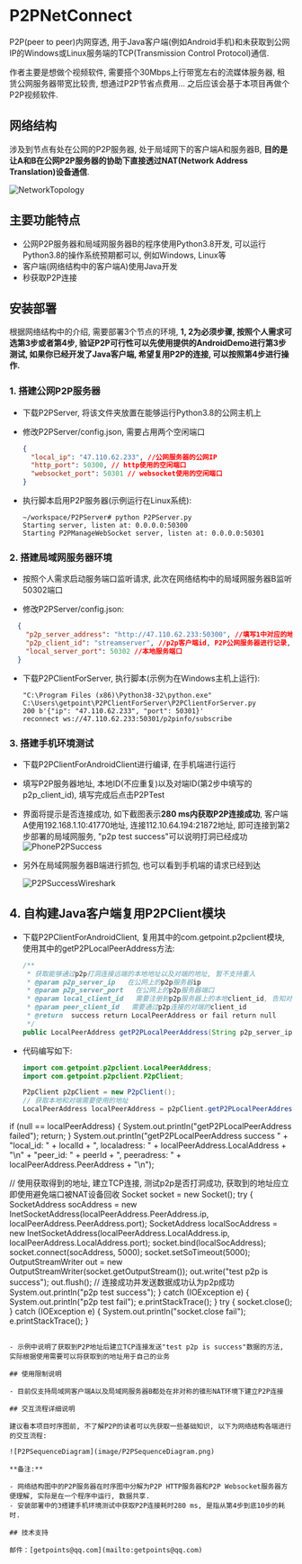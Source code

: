 # P2PNetConnect

P2P(peer to peer)内网穿透, 用于Java客户端(例如Android手机)和未获取到公网IP的Windows或Linux服务端的TCP(Transmission Control Protocol)通信.

作者主要是想做个视频软件, 需要搭个30Mbps上行带宽左右的流媒体服务器, 租赁公网服务器带宽比较贵, 想通过P2P节省点费用... 之后应该会基于本项目再做个P2P视频软件.

## 网络结构

涉及到节点有处在公网的P2P服务器, 处于局域网下的客户端A和服务器B, **目的是让A和B在公网P2P服务器的协助下直接透过NAT(Network Address Translation)设备通信**.

![NetworkTopology](image/NetworkTopology.png)
## 主要功能特点

- 公网P2P服务器和局域网服务器B的程序使用Python3.8开发, 可以运行Python3.8的操作系统预期都可以, 例如Windows, Linux等
- 客户端(网络结构中的客户端A)使用Java开发
- 秒获取P2P连接

## 安装部署

根据网络结构中的介绍, 需要部署3个节点的环境, **1, 2为必须步骤, 按照个人需求可选第3步或者第4步, 验证P2P可行性可以先使用提供的AndroidDemo进行第3步测试, 如果你已经开发了Java客户端, 希望复用P2P的连接, 可以按照第4步进行操作.**

### 1. 搭建公网P2P服务器

- 下载P2PServer, 将该文件夹放置在能够运行Python3.8的公网主机上

- 修改P2PServer/config.json, 需要占用两个空闲端口

  ```json
  {
    "local_ip": "47.110.62.233", //公网服务器的公网IP
    "http_port": 50300, // http使用的空闲端口
    "websocket_port": 50301 // websocket使用的空闲端口
  }
  ```

- 执行脚本启用P2P服务器(示例运行在Linux系统):

  ```shell
  ~/workspace/P2PServer# python P2PServer.py
  Starting server, listen at: 0.0.0.0:50300
  Starting P2PManageWebSocket server, listen at: 0.0.0.0:50301
  ```

### 2. 搭建局域网服务器环境

- 按照个人需求启动服务端口监听请求, 此次在网络结构中的局域网服务器B监听50302端口

- 修改P2PServer/config.json:

```json
  {
    "p2p_server_address": "http://47.110.62.233:50300", //填写1中对应的地址
    "p2p_client_id": "streamserver", //p2p客户端id, P2P公网服务器进行记录, 用于局域网客户端A进行填写
    "local_server_port": 50302 //本地服务端口
  }
```

- 下载P2PClientForServer, 执行脚本(示例为在Windows主机上运行):

  ```shell
  "C:\Program Files (x86)\Python38-32\python.exe" C:\Users\getpoint\P2PClientForServer\P2PClientForServer.py
  200 b'{"ip": "47.110.62.233", "port": 50301}'
  reconnect ws://47.110.62.233:50301/p2pinfo/subscribe
  ```

### 3. 搭建手机环境测试

- 下载P2PClientForAndroidClient进行编译, 在手机端进行运行

- 填写P2P服务器地址, 本地ID(不应重复)以及对端ID(第2步中填写的p2p_client_id), 填写完成后点击P2PTest

- 界面将提示是否连接成功, 如下截图表示**280 ms内获取P2P连接成功**, 客户端A使用192.168.1.10:41770地址, 连接112.10.64.194:21872地址, 即可连接到第2步部署的局域网服务, "p2p test success"可以说明打洞已经成功
  ![PhoneP2PSuccess](image/PhoneP2PSuccess.png)
  
- 另外在局域网服务器B端进行抓包, 也可以看到手机端的请求已经到达

  ![P2PSuccessWireshark](image/P2PSuccessWireshark.png)
  
## 4. 自构建Java客户端复用P2PClient模块

- 下载P2PClientForAndroidClient, 复用其中的com.getpoint.p2pclient模块, 使用其中的getP2PLocalPeerAddress方法:

  ```Java
  /**
   * 获取能够通过p2p打洞连接远端的本地地址以及对端的地址, 暂不支持重入
   * @param p2p_server_ip   在公网上的p2p服务器ip
   * @param p2p_server_port   在公网上的p2p服务器端口
   * @param local_client_id   需要注册到p2p服务器上的本地client_id, 告知对端连接本地client_id
   * @param peer_client_id   需要通过p2p连接的对端的client_id
   * @return  success return LocalPeerAddress or fail return null
   */
  public LocalPeerAddress getP2PLocalPeerAddress(String p2p_server_ip, int p2p_server_port, String local_client_id, String peer_client_id)
  ```

- 代码编写如下:
  ```Java
  import com.getpoint.p2pclient.LocalPeerAddress;
  import com.getpoint.p2pclient.P2pClient;
  
  P2pClient p2pClient = new P2pClient();
  // 获取本地和对端需要使用的地址
  LocalPeerAddress localPeerAddress = p2pClient.getP2PLocalPeerAddress("47.110.62.233", 50300, "getpoint", "streamserver");
if (null == localPeerAddress) {
      System.out.println("getP2PLocalPeerAddress failed");
      return;
  }
  System.out.println("getP2PLocalPeerAddress success " +
                     "local_id: " + localId + ", localadress: " + localPeerAddress.LocalAddress + "\n" +
                     "peer_id: " + peerId + ", peeradress: " + localPeerAddress.PeerAddress + "\n");
  
  // 使用获取得到的地址, 建立TCP连接, 测试p2p是否打洞成功, 获取到的地址应立即使用避免端口被NAT设备回收
  Socket socket = new Socket();
  try {
      SocketAddress socAddress = new InetSocketAddress(localPeerAddress.PeerAddress.ip, localPeerAddress.PeerAddress.port);
      SocketAddress localSocAddress = new InetSocketAddress(localPeerAddress.LocalAddress.ip, localPeerAddress.LocalAddress.port);
      socket.bind(localSocAddress);
      socket.connect(socAddress, 5000);
      socket.setSoTimeout(5000);
      OutputStreamWriter out = new OutputStreamWriter(socket.getOutputStream());
      out.write("test p2p is success");
      out.flush();
      // 连接成功并发送数据成功认为p2p成功
      System.out.println("p2p test success");
  } catch (IOException e) {
      System.out.println("p2p test fail");
      e.printStackTrace();
  }
  try {
      socket.close();
  } catch (IOException e) {
      System.out.println("socket.close fail");
      e.printStackTrace();
  }
  ```
  
- 示例中说明了获取到P2P地址后建立TCP连接发送"test p2p is success"数据的方法,  实际根据使用需要可以将获取到的地址用于自己的业务

## 使用限制说明

- 目前仅支持局域网客户端A以及局域网服务器B都处在非对称的锥形NAT环境下建立P2P连接

## 交互流程详细说明

建议看本项目时序图前, 不了解P2P的读者可以先获取一些基础知识, 以下为网络结构各端进行的交互流程:

 ![P2PSequenceDiagram](image/P2PSequenceDiagram.png)

**备注:**

- 网络结构图中的P2P服务器在时序图中分解为P2P HTTP服务器和P2P Websocket服务器方便理解, 实际是在一个程序中运行, 数据共享.
- 安装部署中的3搭建手机环境测试中获取P2P连接耗时280 ms, 是指从第4步到底10步的耗时.

## 技术支持

邮件：[getpoints@qq.com](mailto:getpoints@qq.com)